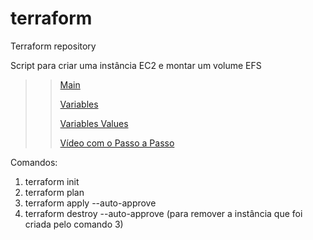 # terraform
Terraform repository

Script para criar uma instância EC2 e montar um volume EFS

>> [Main](https://github.com/mclsylva/terraform#:~:text=1%20minute%20ago-,main.tf,-Add%20files%20via)
>> 
>> [Variables](https://github.com/mclsylva/terraform/blob/main/variables.tf)
>> 
>> [Variables Values](https://github.com/mclsylva/terraform#:~:text=1%20minute%20ago-,terraform.tfvars,-Add%20files%20via)
>>
>>[Vídeo com o Passo a Passo](https://youtu.be/sur-IuFpD0A)

Comandos:
1) terraform init
2) terraform plan
3) terraform apply --auto-approve
4) terraform destroy --auto-approve (para remover a instância que foi criada pelo comando 3)

